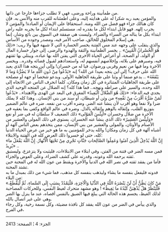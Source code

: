 ------------------------------------------------------------------------

من طمأنينة وراحة ورضى، فهي لا تطلب جزاءها خارجا عن ذاتها.  
والمؤمن يعبد ربه شكرا له على هدايته إليه، وعلى اطمئنانه للقرب منه والأنس
به. فإن كان هنالك جزاء فهو فضل من الله ومنة. استحقاقا على الإيمان أو
العبادة! والمؤمن لا يجرب إلهه. فهو قابل ابتداء لكل ما يقدره له، مستسلم
ابتداء لكل ما يجربه عليه راض ابتداء بكل ما يناله من السراء والضراء.
وليست هي صفقة في السوق بين بائع وشار، إنما هي إسلام المخلوق للخالق، صاحب
الأمر فيه، ومصدر وجوده من الأساس.  
والذي ينقلب على وجهه عند مس الفتنة يخسر الخسارة التي لا شبهة فيها ولا
ريب: «ذلِكَ هُوَ الْخُسْرانُ الْمُبِينُ» .. يخسر الطمأنينة والثقة والهدوء والرضى.
إلى جوار خسارة المال أو الولد، أو الصحة، أو أعراض الحياة الأخرى التي
يفتن الله بها عباده، ويبتلي بها ثقتهم فيه، وصبرهم على بلائه، وإخلاصهم
أنفسهم له، واستعدادهم لقبول قضائه وقدره.. ويخسر الآخرة وما فيها من نعيم
وقربى ورضوان. فيا له من خسران! وإلى أين يتجه هذا الذي يعبد الله على حرف؟
إلى أين يتجه بعيدا عن الله؟ إنه «يَدْعُوا مِنْ دُونِ اللَّهِ ما لا يَضُرُّهُ وَما لا
يَنْفَعُهُ» .. يدعو صنما أو وثنا على طريقة الجاهلية الأولى. ويدعو شخصا أو جهة
أو مصلحة على طريقة الجاهليات المتناثرة في كل زمان ومكان، كلما انحرف
الناس عن الاتجاه إلى الله وحده، والسير على صراطه ونهجه.. فما هذا كله؟
إنه الضلال عن المتجه الوحيد الذي يجدي فيه الدعاء: «ذلِكَ هُوَ الضَّلالُ الْبَعِيدُ»
المغرق في البعد عن الهدى والاهتداء.. «يَدْعُوا لَمَنْ ضَرُّهُ أَقْرَبُ مِنْ نَفْعِهِ» من وثن
أو شيطان، أو سند من بني الإنسان.. وهذا كله لا يملك ضرا ولا نفعا وهو أقرب
لأن ينشأ عنه الضر. وضره أقرب من نفعه. ضره في عالم الضمير بتوزيع القلب،
وإثقاله بالوهم وإثقاله بالذل. وضره في عالم الواقع وكفى بما يعقبه في
الآخرة من ضلال وخسران «لَبِئْسَ الْمَوْلى» ذلك الضعيف لا سلطان له في ضر أو نفع
«وَلَبِئْسَ الْعَشِيرُ» ذلك الذي ينشأ عنه الخسران. يستوي في ذلك المولى والعشير من
الأصنام والأوثان، والمولى والعشير من بني الإنسان، ممن يتخذهم بعض الناس
آلهة أو أشباه آلهة في كل زمان ومكان! والله يدخر للمؤمنين به ما هو خير من
عرض الحياة الدنيا كله، حتى لو خسروا ذلك العرض كله في الفتنة والابتلاء:  
«إِنَّ اللَّهَ يُدْخِلُ الَّذِينَ آمَنُوا وَعَمِلُوا الصَّالِحاتِ جَنَّاتٍ تَجْرِي مِنْ تَحْتِهَا الْأَنْهارُ. إِنَّ
اللَّهَ يَفْعَلُ ما يُرِيدُ» ..  
فمن مسه الضر في فتنة من الفتن، وفي ابتلاء من الابتلاءات، فليثبت ولا
يتزعزع، وليستبق ثقته برحمة الله وعونه، وقدرته على كشف الضراء، وعلى العوض
والجزاء.  
فأما من يفقد ثقته في نصر الله في الدنيا والآخرة ويقنط من عون الله له في
المحنة حين تشتد المحنة.  
فدونه فليفعل بنفسه ما يشاء وليذهب بنفسه كل مذهب، فما شيء من ذلك بمبدل ما
به من البلاء:  
«مَنْ كانَ يَظُنُّ أَنْ لَنْ يَنْصُرَهُ اللَّهُ فِي الدُّنْيا وَالْآخِرَةِ، فَلْيَمْدُدْ بِسَبَبٍ إِلَى السَّماءِ،
ثُمَّ لْيَقْطَعْ، فَلْيَنْظُرْ هَلْ يُذْهِبَنَّ كَيْدُهُ ما يَغِيظُ» ! وهو مشهد متحرك لغيظ النفس،
وللحركات المصاحبة لذلك الغيظ، يجسم هذه الحالة التي يبلغ فيها الضيق
بالنفس أقصاه، عند ما ينزل بها الضر وهي على غير اتصال بالله.  
والذي ييأس في الضر من عون الله يفقد كل نافذة مضيئة، وكل نسمة رخية، وكل
رجاء في الفرج،

------------------------------------------------------------------------

الجزء: 4 ¦ الصفحة: 2413
